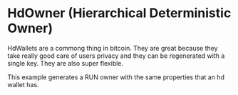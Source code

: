 # HdOwner (Hierarchical Deterministic Owner)

HdWallets are a commong thing in bitcoin. They are great because
they take really good care of users privacy and they can be regenerated
with a single key. They are also super flexible.

This example generates a RUN owner with the same properties that an hd
wallet has.